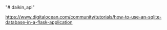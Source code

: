 "# daikin_api" 


https://www.digitalocean.com/community/tutorials/how-to-use-an-sqlite-database-in-a-flask-application